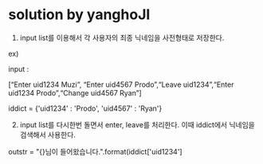 # solution by yanghoJI

1. input list를 이용해서 각 사용자의 최종 닉네임을 사전형태로 저장한다.

ex)

input : 

[“Enter uid1234 Muzi”, “Enter uid4567 Prodo”,“Leave uid1234”,“Enter uid1234 Prodo”,“Change uid4567 Ryan”] 

iddict = {'uid1234' : 'Prodo', 'uid4567' : 'Ryan'}

2. input list를 다시한번 돌면서 enter, leave를 처리한다. 이때 iddict에서 닉네임을 검색해서 사용한다.

outstr = "{}님이 들어왔습니다.".format(iddict['uid1234']
